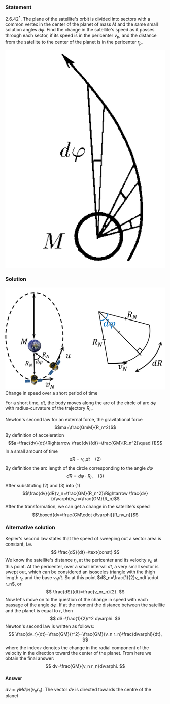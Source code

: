 ###  Statement 

$2.6.42^*.$ The plane of the satellite's orbit is divided into sectors with a common vertex in the center of the planet of mass $M$ and the same small solution angles $d \varphi$. Find the change in the satellite's speed as it passes through each sector, if its speed is in the pericenter $v_p$, and the distance from the satellite to the center of the planet is in the pericenter $r_p$. 

![ For problem $2.6.42^*$ |579x788, 21%](../../img/2.6.42/2.6.42.png)

### Solution

![ Change in speed over a short period of time |1076x685, 51%](../../img/2.6.42/2.6.42_1.png)  Change in speed over a short period of time 

For a short time, $dt$, the body moves along the arc of the circle of arc $d\varphi$ with radius-curvature of the trajectory $R_n$.

Newton's second law for an external force, the gravitational force $$ma=\frac{GmM}{R_n^2}$$ By definition of acceleration $$a=\frac{dv}{dt}\Rightarrow \frac{dv}{dt}=\frac{GM}{R_n^2}\quad (1)$$ In a small amount of time $$dR=v_ndt\quad (2)$$ By definition the arc length of the circle corresponding to the angle $d\varphi$ $$dR=d\varphi \cdot R_n\quad (3)$$ After substituting $(2)$ and $(3)$ into $(1)$ $$\frac{dv}{dR}v_n=\frac{GM}{R_n^2}\Rightarrow \frac{dv}{d\varphi}v_n=\frac{GM}{R_n}$$ After the transformation, we can get a change in the satellite's speed $$\boxed{dv=\frac{GM\cdot d\varphi}{R_nv_n}}$$ 

### Alternative solution

Kepler's second law states that the speed of sweeping out a sector area is constant, i.e. $$ \frac{dS}{dt}=\text{const} $$ We know the satellite's distance $r_n$ at the pericenter and its velocity $v_n$ at this point. At the pericenter, over a small interval $dt$, a very small sector is swept out, which can be considered an isosceles triangle with the thigh length $r_n$ and the base $v_n dt$. So at this point $dS_n=\frac{1}{2}v_ndt \cdot r_n$, or $$ \frac{dS}{dt}=\frac{v_nr_n}{2}. $$ Now let's move on to the question of the change in speed with each passage of the angle $d\varphi$. If at the moment the distance between the satellite and the planet is equal to $r$, then $$ dS=\frac{1}{2}r^2 d\varphi. $$ Newton's second law is written as follows: $$ \frac{dv_r}{dt}=\frac{GM}{r^2}=\frac{GM}{v_n r_n}\frac{d\varphi}{dt}, $$ where the index $r$ denotes the change in the radial component of the velocity in the direction toward the center of the planet. From here we obtain the final answer: $$ dv=\frac{GM}{v_n r_n}d\varphi. $$ 

#### Answer

$dv=\gamma Md\varphi/(v_{\mathrm{n}}r_{\mathrm{n}})$. The vector $dv$ is directed towards the centre of the planet 
